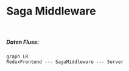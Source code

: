 # Saga Middleware

<br>

##### Daten Fluss:
```mermaid
graph LR
ReduxFrontend --- SagaMiddleware --- Server

```